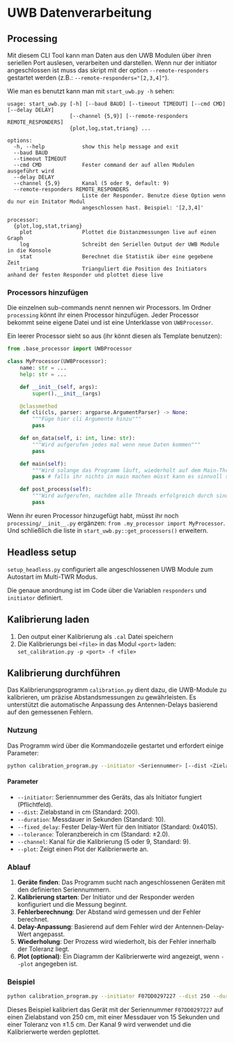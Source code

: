 # UWB Datenverarbeitung

## Processing
Mit diesem CLI Tool kann man Daten aus den UWB Modulen über ihren seriellen Port auslesen, verarbeiten und darstellen. Wenn nur der initiator angeschlossen ist muss das skript mit der option `--remote-responders` gestartet werden (z.B.: `--remote-responders="[2,3,4]"`).

Wie man es benutzt kann man mit `start_uwb.py -h` sehen:
```
usage: start_uwb.py [-h] [--baud BAUD] [--timeout TIMEOUT] [--cmd CMD] [--delay DELAY]
                    [--channel {5,9}] [--remote-responders REMOTE_RESPONDERS]
                    {plot,log,stat,triang} ...

options:
  -h, --help            show this help message and exit
  --baud BAUD
  --timeout TIMEOUT
  --cmd CMD             Fester command der auf allen Modulen ausgeführt wird
  --delay DELAY
  --channel {5,9}       Kanal (5 oder 9, default: 9)
  --remote-responders REMOTE_RESPONDERS
                        Liste der Responder. Benutze diese Option wenn du nur ein Initator Modul
                        angeschlossen hast. Beispiel: '[2,3,4]'

processor:
  {plot,log,stat,triang}
    plot                Plottet die Distanzmessungen live auf einen Graph
    log                 Schreibt den Seriellen Output der UWB Module in die Konsole
    stat                Berechnet die Statistik über eine gegebene Zeit
    triang              Trianguliert die Position des Initiators anhand der festen Responder und plottet diese live
```

### Processors hinzufügen
Die einzelnen sub-commands nennt nennen wir Processors. Im Ordner `processing` könnt ihr einen Processor hinzufügen. Jeder Processor bekommt seine eigene Datei und ist eine Unterklasse von `UWBProcessor`.

Ein leerer Processor sieht so aus (ihr könnt diesen als Template benutzen):
```py
from .base_processor import UWBProcessor

class MyProcessor(UWBProcessor):
	name: str = ...
	help: str = ...

	def __init__(self, args):
		super().__init__(args)

	@classmethod
	def cli(cls, parser: argparse.ArgumentParser) -> None:
		"""Füge hier cli Argumente hinzu"""
		pass

	def on_data(self, i: int, line: str):
		"""Wird aufgerufen jedes mal wenn neue Daten kommen"""
		pass

	def main(self):
		"""Wird solange das Programm läuft, wiederholt auf dem Main-Thread aufgerufen"""
		pass # falls ihr nichts in main machen müsst kann es sinnvoll sein ein sleep hinzuzufügen

	def post_process(self):
		"""Wird aufgerufen, nachdem alle Threads erfolgreich durch sind"""
		pass
```

Wenn ihr euren Processor hinzugefügt habt, müsst ihr noch `processing/__init__.py` ergänzen: `from .my_processor import MyProcessor`.\
Und schließlich die liste in `start_uwb.py::get_processors()` erweitern.

## Headless setup
`setup_headless.py` configuriert alle angeschlossenen UWB Module zum Autostart im Multi-TWR Modus.

Die genaue anordnung ist im Code über die Variablen `responders` und `initiator` definiert.

## Kalibrierung laden
1. Den output einer Kalibrierung als `.cal` Datei speichern
2. Die Kalibrierungs bei `<file>` in das Modul `<port>` laden: `set_calibration.py -p <port> -f <file>`

## Kalibrierung durchführen

Das Kalibrierungsprogramm `calibration.py` dient dazu, die UWB-Module zu kalibrieren, um präzise Abstandsmessungen zu gewährleisten. Es unterstützt die automatische Anpassung des Antennen-Delays basierend auf den gemessenen Fehlern.

### Nutzung
Das Programm wird über die Kommandozeile gestartet und erfordert einige Parameter:

```bash
python calibration_program.py --initiator <Seriennummer> [--dist <Zielabstand>] [--duration <Messdauer>] [--fixed_delay <fester Delay-Wert>] [--tolerance <Toleranz>] [--channel <Kanal>] [--plot]
```

#### Parameter
- `--initiator`: Seriennummer des Geräts, das als Initiator fungiert (Pflichtfeld).
- `--dist`: Zielabstand in cm (Standard: 200).
- `--duration`: Messdauer in Sekunden (Standard: 10).
- `--fixed_delay`: Fester Delay-Wert für den Initiator (Standard: 0x4015).
- `--tolerance`: Toleranzbereich in cm (Standard: ±2.0).
- `--channel`: Kanal für die Kalibrierung (5 oder 9, Standard: 9).
- `--plot`: Zeigt einen Plot der Kalibrierwerte an.

### Ablauf
1. **Geräte finden**: Das Programm sucht nach angeschlossenen Geräten mit den definierten Seriennummern.
2. **Kalibrierung starten**: Der Initiator und der Responder werden konfiguriert und die Messung beginnt.
3. **Fehlerberechnung**: Der Abstand wird gemessen und der Fehler berechnet.
4. **Delay-Anpassung**: Basierend auf dem Fehler wird der Antennen-Delay-Wert angepasst.
5. **Wiederholung**: Der Prozess wird wiederholt, bis der Fehler innerhalb der Toleranz liegt.
6. **Plot (optional)**: Ein Diagramm der Kalibrierwerte wird angezeigt, wenn `--plot` angegeben ist.

### Beispiel
```bash
python calibration_program.py --initiator F07DD0297227 --dist 250 --duration 15 --tolerance 1.5 --channel 9 --plot
```

Dieses Beispiel kalibriert das Gerät mit der Seriennummer `F07DD0297227` auf einen Zielabstand von 250 cm, mit einer Messdauer von 15 Sekunden und einer Toleranz von ±1.5 cm. Der Kanal 9 wird verwendet und die Kalibrierwerte werden geplottet.
